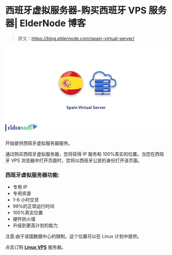 # 西班牙虚拟服务器-购买西班牙 VPS 服务器| ElderNode 博客

> 原文：<https://blog.eldernode.com/spain-virtual-server/>

![spain Virtual Server](img/285920b637bbf65b266ad6976c1e77eb.png)

开始提供西班牙虚拟服务器服务。

通过购买西班牙虚拟服务器，您将获得 IP 服务和 100%真实的位置。当您在西班牙 VPS 浏览器中打开页面时，您将以西班牙公民的身份打开该页面。

### 西班牙虚拟服务器功能:

*   专用 IP
*   专用资源
*   1-6 小时交货
*   99%的正常运行时间
*   100%真实位置
*   硬件防火墙
*   升级到更高计划的能力

注意:由于该国数据中心的限制，这个位置可以在 Linux 计划中提供。

点击订购 **[Linux VPS](https://eldernode.com/linux-vps/)** 服务器。